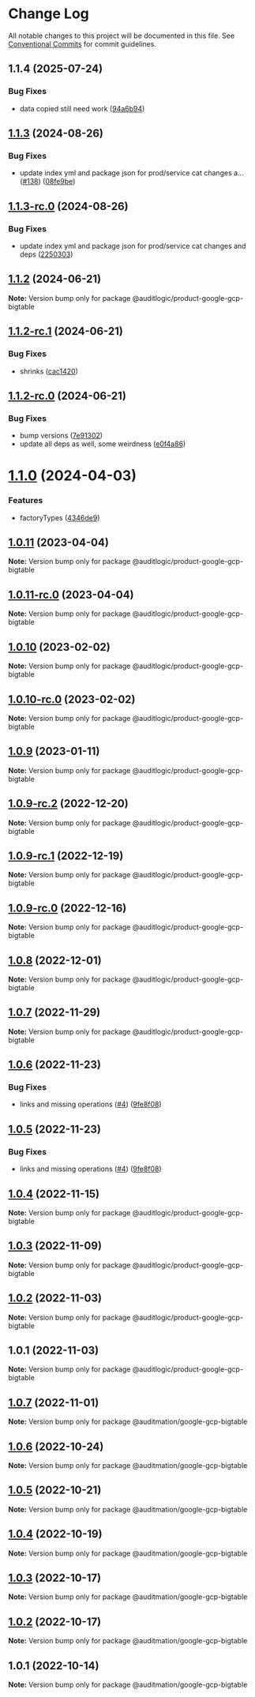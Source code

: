 # Change Log

All notable changes to this project will be documented in this file.
See [Conventional Commits](https://conventionalcommits.org) for commit guidelines.

## 1.1.4 (2025-07-24)


### Bug Fixes

* data copied still need work ([94a6b94](https://github.com/zerobias-org/product/commit/94a6b942fb0516367548599d739529536132755a))





## [1.1.3](https://github.com/auditlogic/product/compare/@auditlogic/product-google-gcp-bigtable@1.1.2...@auditlogic/product-google-gcp-bigtable@1.1.3) (2024-08-26)


### Bug Fixes

* update index yml and package json for prod/service cat changes a… ([#138](https://github.com/auditlogic/product/issues/138)) ([08fe9be](https://github.com/auditlogic/product/commit/08fe9beb1c8457462a19bc69caa02e6212d97e1a))





## [1.1.3-rc.0](https://github.com/auditlogic/product/compare/@auditlogic/product-google-gcp-bigtable@1.1.2...@auditlogic/product-google-gcp-bigtable@1.1.3-rc.0) (2024-08-26)


### Bug Fixes

* update index yml and package json for prod/service cat changes and deps ([2250303](https://github.com/auditlogic/product/commit/225030363a363608240135b7ebed386b28f01e4b))





## [1.1.2](https://github.com/auditlogic/product/compare/@auditlogic/product-google-gcp-bigtable@1.1.2-rc.1...@auditlogic/product-google-gcp-bigtable@1.1.2) (2024-06-21)

**Note:** Version bump only for package @auditlogic/product-google-gcp-bigtable





## [1.1.2-rc.1](https://github.com/auditlogic/product/compare/@auditlogic/product-google-gcp-bigtable@1.1.2-rc.0...@auditlogic/product-google-gcp-bigtable@1.1.2-rc.1) (2024-06-21)


### Bug Fixes

* shrinks ([cac1420](https://github.com/auditlogic/product/commit/cac14200fefcd8183ab69fe89a47bd3f70f563e9))





## [1.1.2-rc.0](https://github.com/auditlogic/product/compare/@auditlogic/product-google-gcp-bigtable@1.1.0...@auditlogic/product-google-gcp-bigtable@1.1.2-rc.0) (2024-06-21)


### Bug Fixes

* bump versions ([7e91302](https://github.com/auditlogic/product/commit/7e913023b8b312150ed7762c32fbbe616be71de5))
* update all deps as well, some weirdness ([e0f4a86](https://github.com/auditlogic/product/commit/e0f4a864714e2d3de6bbf3da014d5312fe53be2f))





# [1.1.0](https://github.com/auditlogic/product/compare/@auditlogic/product-google-gcp-bigtable@1.0.11...@auditlogic/product-google-gcp-bigtable@1.1.0) (2024-04-03)


### Features

* factoryTypes ([4346de9](https://github.com/auditlogic/product/commit/4346de92693aee892fccf725338ffc7b80ab182b))





## [1.0.11](https://github.com/auditlogic/product/compare/@auditlogic/product-google-gcp-bigtable@1.0.10...@auditlogic/product-google-gcp-bigtable@1.0.11) (2023-04-04)

**Note:** Version bump only for package @auditlogic/product-google-gcp-bigtable





## [1.0.11-rc.0](https://github.com/auditlogic/product/compare/@auditlogic/product-google-gcp-bigtable@1.0.10...@auditlogic/product-google-gcp-bigtable@1.0.11-rc.0) (2023-04-04)

**Note:** Version bump only for package @auditlogic/product-google-gcp-bigtable





## [1.0.10](https://github.com/auditlogic/product/compare/@auditlogic/product-google-gcp-bigtable@1.0.9...@auditlogic/product-google-gcp-bigtable@1.0.10) (2023-02-02)

**Note:** Version bump only for package @auditlogic/product-google-gcp-bigtable





## [1.0.10-rc.0](https://github.com/auditlogic/product/compare/@auditlogic/product-google-gcp-bigtable@1.0.9...@auditlogic/product-google-gcp-bigtable@1.0.10-rc.0) (2023-02-02)

**Note:** Version bump only for package @auditlogic/product-google-gcp-bigtable





## [1.0.9](https://github.com/auditlogic/product/compare/@auditlogic/product-google-gcp-bigtable@1.0.9-rc.2...@auditlogic/product-google-gcp-bigtable@1.0.9) (2023-01-11)

**Note:** Version bump only for package @auditlogic/product-google-gcp-bigtable





## [1.0.9-rc.2](https://github.com/auditlogic/product/compare/@auditlogic/product-google-gcp-bigtable@1.0.8...@auditlogic/product-google-gcp-bigtable@1.0.9-rc.2) (2022-12-20)

**Note:** Version bump only for package @auditlogic/product-google-gcp-bigtable





## [1.0.9-rc.1](https://github.com/auditlogic/product/compare/@auditlogic/product-google-gcp-bigtable@1.0.8...@auditlogic/product-google-gcp-bigtable@1.0.9-rc.1) (2022-12-19)

**Note:** Version bump only for package @auditlogic/product-google-gcp-bigtable





## [1.0.9-rc.0](https://github.com/auditlogic/product/compare/@auditlogic/product-google-gcp-bigtable@1.0.8...@auditlogic/product-google-gcp-bigtable@1.0.9-rc.0) (2022-12-16)

**Note:** Version bump only for package @auditlogic/product-google-gcp-bigtable





## [1.0.8](https://github.com/auditlogic/product/compare/@auditlogic/product-google-gcp-bigtable@1.0.7...@auditlogic/product-google-gcp-bigtable@1.0.8) (2022-12-01)

**Note:** Version bump only for package @auditlogic/product-google-gcp-bigtable





## [1.0.7](https://github.com/auditlogic/product/compare/@auditlogic/product-google-gcp-bigtable@1.0.6...@auditlogic/product-google-gcp-bigtable@1.0.7) (2022-11-29)

**Note:** Version bump only for package @auditlogic/product-google-gcp-bigtable





## [1.0.6](https://github.com/auditlogic/product/compare/@auditlogic/product-google-gcp-bigtable@1.0.4...@auditlogic/product-google-gcp-bigtable@1.0.6) (2022-11-23)


### Bug Fixes

* links and missing operations ([#4](https://github.com/auditlogic/product/issues/4)) ([9fe8f08](https://github.com/auditlogic/product/commit/9fe8f08fe7c57fdb79f991ac35bd6ac2e7dcad38))





## [1.0.5](https://github.com/auditlogic/product/compare/@auditlogic/product-google-gcp-bigtable@1.0.4...@auditlogic/product-google-gcp-bigtable@1.0.5) (2022-11-23)


### Bug Fixes

* links and missing operations ([#4](https://github.com/auditlogic/product/issues/4)) ([9fe8f08](https://github.com/auditlogic/product/commit/9fe8f08fe7c57fdb79f991ac35bd6ac2e7dcad38))





## [1.0.4](https://github.com/auditlogic/product/compare/@auditlogic/product-google-gcp-bigtable@1.0.3...@auditlogic/product-google-gcp-bigtable@1.0.4) (2022-11-15)

**Note:** Version bump only for package @auditlogic/product-google-gcp-bigtable





## [1.0.3](https://github.com/auditlogic/product/compare/@auditlogic/product-google-gcp-bigtable@1.0.2...@auditlogic/product-google-gcp-bigtable@1.0.3) (2022-11-09)

**Note:** Version bump only for package @auditlogic/product-google-gcp-bigtable





## [1.0.2](https://github.com/auditlogic/product/compare/@auditlogic/product-google-gcp-bigtable@1.0.1...@auditlogic/product-google-gcp-bigtable@1.0.2) (2022-11-03)

**Note:** Version bump only for package @auditlogic/product-google-gcp-bigtable





## 1.0.1 (2022-11-03)

**Note:** Version bump only for package @auditlogic/product-google-gcp-bigtable





## [1.0.7](https://github.com/auditmation/store-content/compare/@auditmation/google-gcp-bigtable@1.0.6...@auditmation/google-gcp-bigtable@1.0.7) (2022-11-01)

**Note:** Version bump only for package @auditmation/google-gcp-bigtable





## [1.0.6](https://github.com/auditmation/store-content/compare/@auditmation/google-gcp-bigtable@1.0.5...@auditmation/google-gcp-bigtable@1.0.6) (2022-10-24)

**Note:** Version bump only for package @auditmation/google-gcp-bigtable





## [1.0.5](https://github.com/auditmation/store-content/compare/@auditmation/google-gcp-bigtable@1.0.4...@auditmation/google-gcp-bigtable@1.0.5) (2022-10-21)

**Note:** Version bump only for package @auditmation/google-gcp-bigtable





## [1.0.4](https://github.com/auditmation/store-content/compare/@auditmation/google-gcp-bigtable@1.0.3...@auditmation/google-gcp-bigtable@1.0.4) (2022-10-19)

**Note:** Version bump only for package @auditmation/google-gcp-bigtable





## [1.0.3](https://github.com/auditmation/store-content/compare/@auditmation/google-gcp-bigtable@1.0.2...@auditmation/google-gcp-bigtable@1.0.3) (2022-10-17)

**Note:** Version bump only for package @auditmation/google-gcp-bigtable





## [1.0.2](https://github.com/auditmation/store-content/compare/@auditmation/google-gcp-bigtable@1.0.1...@auditmation/google-gcp-bigtable@1.0.2) (2022-10-17)

**Note:** Version bump only for package @auditmation/google-gcp-bigtable





## 1.0.1 (2022-10-14)

**Note:** Version bump only for package @auditmation/google-gcp-bigtable
